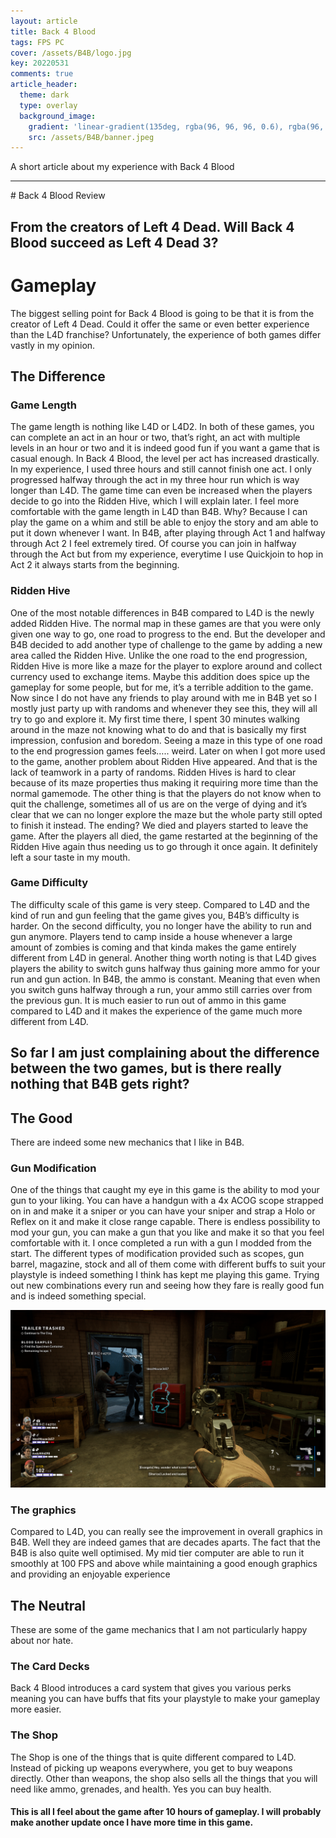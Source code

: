 ```yaml
---
layout: article
title: Back 4 Blood
tags: FPS PC
cover: /assets/B4B/logo.jpg
key: 20220531
comments: true
article_header:
  theme: dark
  type: overlay
  background_image:
    gradient: 'linear-gradient(135deg, rgba(96, 96, 96, 0.6), rgba(96, 96, 96, 0.6))'
    src: /assets/B4B/banner.jpeg
---
```

A short article about my experience with Back 4 Blood

<!--more-->
<hr>
# Back 4 Blood Review


## From the creators of Left 4 Dead. Will Back 4 Blood succeed as Left 4 Dead 3?


# Gameplay

The biggest selling point for Back 4 Blood is going to be that it is from the creator of Left 4 Dead. Could it offer the same or even better experience than the L4D franchise? Unfortunately, the experience of both games differ vastly in my opinion.


## The Difference


### Game Length

The game length is nothing like L4D or L4D2. In both of these games, you can complete an act in an hour or two, that’s right, an act with multiple levels in an hour or two and it is indeed good fun if you want a game that is casual enough. In Back 4 Blood, the level per act has increased drastically. In my experience, I used three hours and still cannot finish one act. I only progressed halfway through the act in my three hour run which is way longer than L4D. The game time can even be increased when the players decide to go into the Ridden Hive, which I will explain later. I feel more comfortable with the game length in L4D than B4B. Why? Because I can play the game on a whim and still be able to enjoy the story and am able to put it down whenever I want. In B4B, after playing through Act 1 and halfway through Act 2 I feel extremely tired. Of course you can join in halfway through the Act but from my experience, everytime I use Quickjoin to hop in Act 2 it always starts from the beginning. 


### Ridden Hive

One of the most notable differences in B4B compared to L4D is the newly added Ridden Hive. The normal map in these games are that you were only given one way to go, one road to progress to the end. But the developer and B4B decided to add another type of challenge to the game by adding a new area called the Ridden Hive. Unlike the one road to the end progression, Ridden Hive is more like a maze for the player to explore around and collect currency used to exchange items. Maybe this addition does spice up the gameplay for some people, but for me, it’s a terrible addition to the game. Now since I do not have any friends to play around with me in B4B yet so I mostly just party up with randoms and whenever they see this, they will all try to go and explore it. My first time there, I spent 30 minutes walking around in the maze not knowing what to do and that is basically my first impression, confusion and boredom. Seeing a maze in this type of one road to the end progression games feels….. weird. Later on when I got more used to the game, another problem about Ridden Hive appeared. And that is the lack of teamwork in a party of randoms. Ridden Hives is hard to clear because of its maze properties thus making it requiring more time than the normal gamemode. The other thing is that the players do not know when to quit the challenge, sometimes all of us are on the verge of dying and it’s clear that we can no longer explore the maze but the whole party still opted to finish it instead. The ending? We died and players started to leave the game. After the players all died, the game restarted at the beginning of the Ridden Hive again thus needing us to go through it once again. It definitely left a sour taste in my mouth.


### Game Difficulty

The difficulty scale of this game is very steep. Compared to L4D and the kind of run and gun feeling that the game gives you, B4B’s difficulty is harder. On the second difficulty, you no longer have the ability to run and gun anymore. Players tend to camp inside a house whenever a large amount of zombies is coming and that kinda makes the game entirely different from L4D in general. Another thing worth noting is that L4D gives players the ability to switch guns halfway thus gaining more ammo for your run and gun action. In B4B, the ammo is constant. Meaning that even when you switch guns halfway through a run, your ammo still carries over from the previous gun. It is much easier to run out of ammo in this game compared to L4D and it makes the experience of the game much more different from L4D.


## So far I am just complaining about the difference between the two games, but is there really nothing that B4B gets right?


## The Good

There are indeed some new mechanics that I like in B4B.


### Gun Modification

One of the things that caught my eye in this game is the ability to mod your gun to your liking. You can have a handgun with a 4x ACOG scope strapped on in and make it a sniper or you can have your sniper and strap a Holo or Reflex on it and make it close range capable. There is endless possibility to mod your gun, you can make a gun that you like and make it so that you feel comfortable with it. I once completed a run with a gun I modded from the start. The different types of modification provided such as scopes, gun barrel, magazine, stock and all of them come with different buffs to suit your playstyle is indeed something I think has kept me playing this game. Trying out new combinations every run and seeing how they fare is really good fun and is indeed something special.

![Deagle with ACOG Scope](/assets/B4B/Deagle.png)
### The graphics

Compared to L4D, you can really see the improvement in overall graphics in B4B. Well they are indeed games that are decades aparts. The fact that the B4B is also quite well optimised. My mid tier computer are able to run it smoothly at 100 FPS and above while maintaining a good enough graphics and providing an enjoyable experience


## The Neutral

These are some of the game mechanics that I am not particularly happy about nor hate.


### The Card Decks

Back 4 Blood introduces a card system that gives you various perks meaning you can have buffs that fits your playstyle to make your gameplay more easier. 


### The Shop

The Shop is one of the things that is quite different compared to L4D. Instead of picking up weapons everywhere, you get to buy weapons directly. Other than weapons, the shop also sells all the things that you will need like ammo, grenades, and health. Yes you can buy health.


#### This is all I feel about the game after 10 hours of gameplay. I will probably make another update once I have more time in this game.
